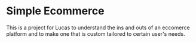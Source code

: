 # Simple Ecommerce

This is a project for Lucas to understand the ins and outs of an eccomerce platform and to make one that is custom tailored to certain user's needs.

